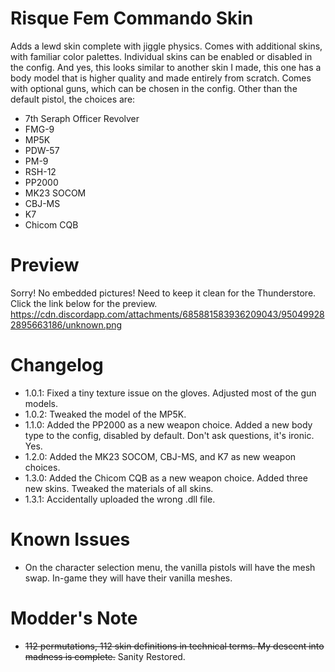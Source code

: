 # Risque Fem Commando Skin
Adds a lewd skin complete with jiggle physics. Comes with additional skins, with familiar color palettes. Individual skins can be enabled or disabled in the config.
And yes, this looks similar to another skin I made, this one has a body model that is higher quality and made entirely from scratch.
Comes with optional guns, which can be chosen in the config.
Other than the default pistol, the choices are:
- 7th Seraph Officer Revolver
- FMG-9
- MP5K
- PDW-57
- PM-9
- RSH-12
- PP2000
- MK23 SOCOM
- CBJ-MS
- K7
- Chicom CQB

# Preview
Sorry! No embedded pictures! Need to keep it clean for the Thunderstore. Click the link below for the preview.
https://cdn.discordapp.com/attachments/685881583936209043/950499282895663186/unknown.png

# Changelog
- 1.0.1: Fixed a tiny texture issue on the gloves. Adjusted most of the gun models.
- 1.0.2: Tweaked the model of the MP5K.
- 1.1.0: Added the PP2000 as a new weapon choice. Added a new body type to the config, disabled by default. Don't ask questions, it's ironic. Yes.
- 1.2.0: Added the MK23 SOCOM, CBJ-MS, and K7 as new weapon choices.
- 1.3.0: Added the Chicom CQB as a new weapon choice. Added three new skins. Tweaked the materials of all skins.
- 1.3.1: Accidentally uploaded the wrong .dll file.

# Known Issues
- On the character selection menu, the vanilla pistols will have the mesh swap. In-game they will have their vanilla meshes.

# Modder's Note
- ~~112 permutations, 112 skin definitions in technical terms. My descent into madness is complete.~~ Sanity Restored.